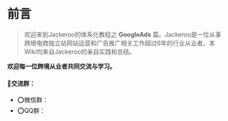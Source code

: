 # 前言

> 欢迎来到Jackeroo的体系化教程之 **GoogleAds** 篇。Jackeroo是一位从事跨境电商独立站网站运营和广告推广相关工作超过6年的行业从业者。本Wiki均来自Jackeroo的亲自实践和总结。<br>



**欢迎每一位跨境从业者共同交流与学习。**

#### 🔞交流群：

- ⭕️微信群：
- ⭕️QQ群：
